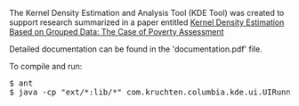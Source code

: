 The Kernel Density Estimation and Analysis Tool (KDE Tool) was created to support research summarized in a paper entitled [Kernel Density Estimation Based on Grouped Data: The Case of Poverty Assessment](http://papers.ssrn.com/sol3/papers.cfm?abstract_id=991503)

Detailed documentation can be found in the 'documentation.pdf' file.

To compile and run:

<pre>
$ ant
$ java -cp "ext/*:lib/*" com.kruchten.columbia.kde.ui.UIRunner
</pre>